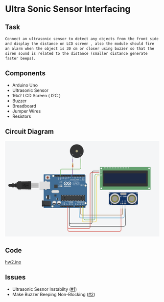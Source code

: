 # Ultra Sonic Sensor Interfacing

## Task
```
Connect an ultrasonic sensor to detect any objects from the front side and display the distance on LCD screen , also the module should fire an alarm when the object is 30 cm or closer using buzzer so that the siren sound is related to the distance (smaller distance generate faster beeps).
```

## Components

* Arduino Uno
* Ultrasonic Sensor
* 16x2 LCD Screen ( I2C )
* Buzzer
* Breadboard
* Jumper Wires
* Resistors

## Circuit Diagram

![Circuit Diagram](./assets/schematics.png)

## Code

[hw2.ino](hw2.ino)

## Issues

* Ultrasonic Sesnor Instabilty ([#1][i1])
* Make Buzzer Beeping Non-Blocking ([#2][i2])

[i1]: https://github.com/ibraheemalayan/interfacing-ultrasonic-sensor/issues/1
[i2]: https://github.com/ibraheemalayan/interfacing-ultrasonic-sensor/issues/2


